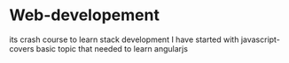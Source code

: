 # Web-developement
its crash course to learn stack development
I have started with javascript-covers basic topic that needed to learn angularjs
